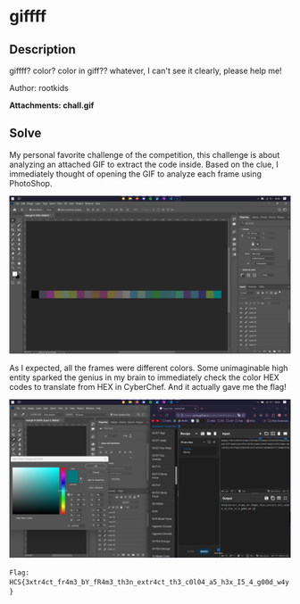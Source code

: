 # giffff

## Description

giffff? color? color in giff?? whatever, I can't see it clearly, please help me!

Author: rootkids

**Attachments: chall.gif**

## Solve

My personal favorite challenge of the competition, this challenge is about analyzing an attached GIF to extract the code inside. Based on the clue, I immediately thought of opening the GIF to analyze each frame using PhotoShop.

![](assets/1.png)

As I expected, all the frames were different colors. Some unimaginable high entity sparked the genius in my brain to immediately check the color HEX codes to translate from HEX in CyberChef. And it actually gave me the flag!

![](assets/2.png)

`Flag: HCS{3xtr4ct_fr4m3_bY_fR4m3_th3n_extr4ct_th3_c0l04_a5_h3x_I5_4_g00d_w4y}`